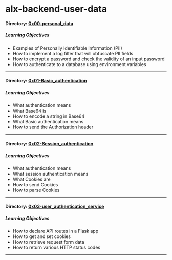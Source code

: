 # alx-backend-user-data

#### Directory: [0x00-personal_data](https://github.com/masonk16/alx-backend-user-data/tree/master/0x00-personal_data)

##### Learning Objectives

* Examples of Personally Identifiable Information (PII)
* How to implement a log filter that will obfuscate PII fields
* How to encrypt a password and check the validity of an input password
* How to authenticate to a database using environment variables

<hr>

#### Directory: [0x01-Basic_authentication](https://github.com/masonk16/alx-backend-user-data/tree/master/0x01-Basic_authentication)

##### Learning Objectives

* What authentication means
* What Base64 is
* How to encode a string in Base64
* What Basic authentication means
* How to send the Authorization header

<hr>

#### Directory: [0x02-Session_authentication](https://github.com/masonk16/alx-backend-user-data/tree/master/0x02-Session_authentication)

##### Learning Objectives

* What authentication means
* What session authentication means
* What Cookies are
* How to send Cookies
* How to parse Cookies

<hr>

#### Directory: [0x03-user_authentication_service](https://github.com/masonk16/alx-backend-user-data/tree/master/0x03-user_authentication_service)

##### Learning Objectives

* How to declare API routes in a Flask app
* How to get and set cookies
* How to retrieve request form data
* How to return various HTTP status codes

<hr>
